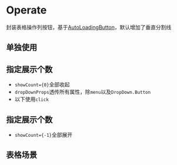 # Operate

封装表格操作列按钮，基于[AutoLoadingButton](https://wont-org.github.io/biz-ui/components/auto-loading-button)，默认增加了垂直分割线

## 单独使用

<code src="./demo/Basic.tsx"></code>

## 指定展示个数

- `showCount={0}`全部收起
- `dropDownProps`透传所有属性，除`menu`以及`DropDown.Button`
- 以下使用`click`

<code src="./demo/ShowCount0.tsx"></code>

## 指定展示个数

- `showCount={-1}`全部展开

<code src="./demo/ShowCount-1.tsx"></code>

## 表格场景

<code src="./demo/Table.tsx"></code>

